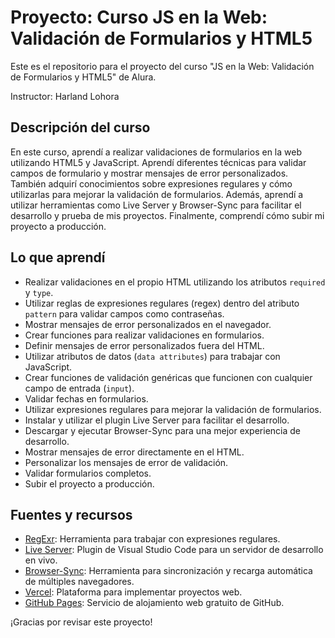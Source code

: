 # Proyecto: Curso JS en la Web: Validación de Formularios y HTML5

Este es el repositorio para el proyecto del curso "JS en la Web: Validación de Formularios y HTML5" de Alura.

Instructor: Harland Lohora

## Descripción del curso

En este curso, aprendí a realizar validaciones de formularios en la web utilizando HTML5 y JavaScript. Aprendí diferentes técnicas para validar campos de formulario y mostrar mensajes de error personalizados. También adquirí conocimientos sobre expresiones regulares y cómo utilizarlas para mejorar la validación de formularios. Además, aprendí a utilizar herramientas como Live Server y Browser-Sync para facilitar el desarrollo y prueba de mis proyectos. Finalmente, comprendí cómo subir mi proyecto a producción.

## Lo que aprendí

- Realizar validaciones en el propio HTML utilizando los atributos `required` y `type`.
- Utilizar reglas de expresiones regulares (regex) dentro del atributo `pattern` para validar campos como contraseñas.
- Mostrar mensajes de error personalizados en el navegador.
- Crear funciones para realizar validaciones en formularios.
- Definir mensajes de error personalizados fuera del HTML.
- Utilizar atributos de datos (`data attributes`) para trabajar con JavaScript.
- Crear funciones de validación genéricas que funcionen con cualquier campo de entrada (`input`).
- Validar fechas en formularios.
- Utilizar expresiones regulares para mejorar la validación de formularios.
- Instalar y utilizar el plugin Live Server para facilitar el desarrollo.
- Descargar y ejecutar Browser-Sync para una mejor experiencia de desarrollo.
- Mostrar mensajes de error directamente en el HTML.
- Personalizar los mensajes de error de validación.
- Validar formularios completos.
- Subir el proyecto a producción.

## Fuentes y recursos

- [RegExr](https://regexr.com/): Herramienta para trabajar con expresiones regulares.
- [Live Server](https://marketplace.visualstudio.com/items?itemName=ritwickdey.LiveServer): Plugin de Visual Studio Code para un servidor de desarrollo en vivo.
- [Browser-Sync](https://browsersync.io/): Herramienta para sincronización y recarga automática de múltiples navegadores.
- [Vercel](https://vercel.com/account): Plataforma para implementar proyectos web.
- [GitHub Pages](https://pages.github.com/): Servicio de alojamiento web gratuito de GitHub.

¡Gracias por revisar este proyecto!